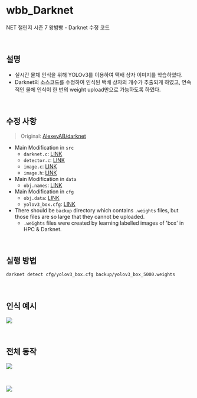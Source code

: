 # wbb_Darknet
NET 챌린지 시즌 7 왕밤빵 - Darknet 수정 코드

<br>

## 설명
- 실시간 물체 인식을 위해 YOLOv3를 이용하여 택배 상자 이미지를 학습하였다.
- Darknet의 소스코드를 수정하여 인식된 택배 상자의 개수가 추출되게 하였고, 연속적인 물체 인식이 한 번의 weight upload만으로 가능하도록 하였다.

<br>

## 수정 사항
> Original: [AlexeyAB/darknet](https://github.com/AlexeyAB/darknet)
- Main Modification in `src` 
  - `darknet.c`: [LINK](https://github.com/seungri0826/wbb_Darknet/blob/main/src/darknet.c)
  - `detector.c`: [LINK](https://github.com/seungri0826/wbb_Darknet/blob/main/src/detector.c)
  - `image.c`: [LINK](https://github.com/seungri0826/wbb_Darknet/blob/main/src/image.c)
  - `image.h`: [LINK](https://github.com/seungri0826/wbb_Darknet/blob/main/src/image.h)
- Main Modification in `data`
  - `obj.names`: [LINK](https://github.com/seungri0826/wbb_Darknet/blob/main/data/obj.names)
- Main Modification in `cfg`
  - `obj.data`: [LINK](https://github.com/seungri0826/wbb_Darknet/blob/main/cfg/obj.data)
  - `yolov3_box.cfg`: [LINK](https://github.com/seungri0826/wbb_Darknet/blob/main/cfg/yolov3_box.cfg)
- There should be `backup` directory which contains `.weights` files, but those files are so large that they cannot be uploaded.
  - `.weights` files were created by learning labelled images of 'box' in HPC & Darknet.

<br>

## 실행 방법
``` bash
darknet detect cfg/yolov3_box.cfg backup/yolov3_box_5000.weights
```

<br>

## 인식 예시
![](https://s3.us-west-2.amazonaws.com/secure.notion-static.com/2380c6ea-7c0b-4648-a131-50f300170cdf/MicrosoftTeams-image_%282%29.png?X-Amz-Algorithm=AWS4-HMAC-SHA256&X-Amz-Content-Sha256=UNSIGNED-PAYLOAD&X-Amz-Credential=AKIAT73L2G45EIPT3X45%2F20220317%2Fus-west-2%2Fs3%2Faws4_request&X-Amz-Date=20220317T063956Z&X-Amz-Expires=86400&X-Amz-Signature=c031190302cf884a961d5030ab3e0ef2291386a71968573446e40ffeb4efdebe&X-Amz-SignedHeaders=host&response-content-disposition=filename%20%3D%22MicrosoftTeams-image%2520%282%29.png%22&x-id=GetObject)

<br>

## 전체 동작
![](https://s3.us-west-2.amazonaws.com/secure.notion-static.com/0345bbef-4803-47d3-a328-f3d0a6996ff7/Untitled.png?X-Amz-Algorithm=AWS4-HMAC-SHA256&X-Amz-Content-Sha256=UNSIGNED-PAYLOAD&X-Amz-Credential=AKIAT73L2G45EIPT3X45%2F20220317%2Fus-west-2%2Fs3%2Faws4_request&X-Amz-Date=20220317T054500Z&X-Amz-Expires=86400&X-Amz-Signature=a000ced2450a5c8a0d7c18b650fce647bca7776bc84b93cdad66213a5b97ff5f&X-Amz-SignedHeaders=host&response-content-disposition=filename%20%3D%22Untitled.png%22&x-id=GetObject)

<br>

![](https://s3.us-west-2.amazonaws.com/secure.notion-static.com/f1a4d1b6-8751-4672-848a-46f347aa42c1/Untitled.png?X-Amz-Algorithm=AWS4-HMAC-SHA256&X-Amz-Content-Sha256=UNSIGNED-PAYLOAD&X-Amz-Credential=AKIAT73L2G45EIPT3X45%2F20220317%2Fus-west-2%2Fs3%2Faws4_request&X-Amz-Date=20220317T054430Z&X-Amz-Expires=86400&X-Amz-Signature=b6399410845a26122081b061f505fa1f8b1653d90cdc5fae9f4f3ed51099a4bb&X-Amz-SignedHeaders=host&response-content-disposition=filename%20%3D%22Untitled.png%22&x-id=GetObject)
